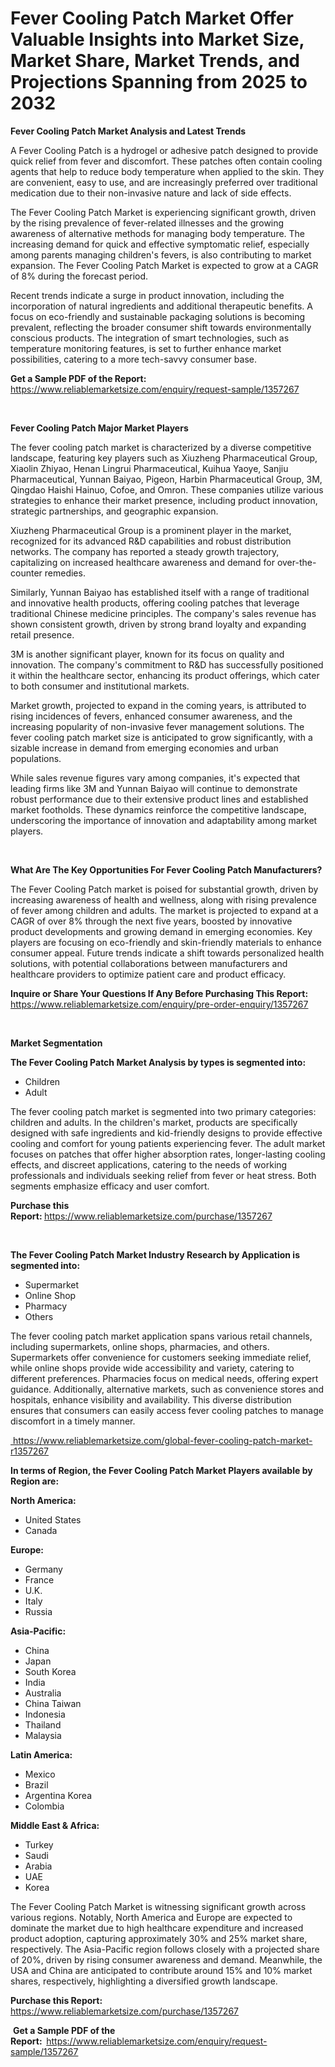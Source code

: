 <p><h1>Fever Cooling Patch Market Offer Valuable Insights into Market Size, Market Share, Market Trends, and Projections Spanning from 2025 to 2032</h1></p><p><strong>Fever Cooling Patch Market Analysis and Latest Trends</strong></p>
<p><p>A Fever Cooling Patch is a hydrogel or adhesive patch designed to provide quick relief from fever and discomfort. These patches often contain cooling agents that help to reduce body temperature when applied to the skin. They are convenient, easy to use, and are increasingly preferred over traditional medication due to their non-invasive nature and lack of side effects.</p><p>The Fever Cooling Patch Market is experiencing significant growth, driven by the rising prevalence of fever-related illnesses and the growing awareness of alternative methods for managing body temperature. The increasing demand for quick and effective symptomatic relief, especially among parents managing children's fevers, is also contributing to market expansion. The Fever Cooling Patch Market is expected to grow at a CAGR of 8% during the forecast period. </p><p>Recent trends indicate a surge in product innovation, including the incorporation of natural ingredients and additional therapeutic benefits. A focus on eco-friendly and sustainable packaging solutions is becoming prevalent, reflecting the broader consumer shift towards environmentally conscious products. The integration of smart technologies, such as temperature monitoring features, is set to further enhance market possibilities, catering to a more tech-savvy consumer base.</p></p>
<p><strong>Get a Sample PDF of the Report:&nbsp;</strong> <a href="https://www.reliablemarketsize.com/enquiry/request-sample/1357267?utm_campaign=2625&utm_medium=2&utm_source=Github&utm_content=ia&utm_term=19042025&utm_id=fever-cooling-patch">https://www.reliablemarketsize.com/enquiry/request-sample/1357267</a></p>
<p>&nbsp;</p>
<p><strong>Fever Cooling Patch Major Market Players</strong></p>
<p><p>The fever cooling patch market is characterized by a diverse competitive landscape, featuring key players such as Xiuzheng Pharmaceutical Group, Xiaolin Zhiyao, Henan Lingrui Pharmaceutical, Kuihua Yaoye, Sanjiu Pharmaceutical, Yunnan Baiyao, Pigeon, Harbin Pharmaceutical Group, 3M, Qingdao Haishi Hainuo, Cofoe, and Omron. These companies utilize various strategies to enhance their market presence, including product innovation, strategic partnerships, and geographic expansion.</p><p>Xiuzheng Pharmaceutical Group is a prominent player in the market, recognized for its advanced R&D capabilities and robust distribution networks. The company has reported a steady growth trajectory, capitalizing on increased healthcare awareness and demand for over-the-counter remedies.</p><p>Similarly, Yunnan Baiyao has established itself with a range of traditional and innovative health products, offering cooling patches that leverage traditional Chinese medicine principles. The company's sales revenue has shown consistent growth, driven by strong brand loyalty and expanding retail presence.</p><p>3M is another significant player, known for its focus on quality and innovation. The company's commitment to R&D has successfully positioned it within the healthcare sector, enhancing its product offerings, which cater to both consumer and institutional markets.</p><p>Market growth, projected to expand in the coming years, is attributed to rising incidences of fevers, enhanced consumer awareness, and the increasing popularity of non-invasive fever management solutions. The fever cooling patch market size is anticipated to grow significantly, with a sizable increase in demand from emerging economies and urban populations.</p><p>While sales revenue figures vary among companies, it's expected that leading firms like 3M and Yunnan Baiyao will continue to demonstrate robust performance due to their extensive product lines and established market footholds. These dynamics reinforce the competitive landscape, underscoring the importance of innovation and adaptability among market players.</p></p>
<p>&nbsp;</p>
<p><strong>What Are The Key Opportunities For Fever Cooling Patch Manufacturers?</strong></p>
<p><p>The Fever Cooling Patch market is poised for substantial growth, driven by increasing awareness of health and wellness, along with rising prevalence of fever among children and adults. The market is projected to expand at a CAGR of over 8% through the next five years, boosted by innovative product developments and growing demand in emerging economies. Key players are focusing on eco-friendly and skin-friendly materials to enhance consumer appeal. Future trends indicate a shift towards personalized health solutions, with potential collaborations between manufacturers and healthcare providers to optimize patient care and product efficacy.</p></p>
<p><strong>Inquire or Share Your Questions If Any Before Purchasing This Report:</strong> <a href="https://www.reliablemarketsize.com/enquiry/pre-order-enquiry/1357267?utm_campaign=2625&utm_medium=2&utm_source=Github&utm_content=ia&utm_term=19042025&utm_id=fever-cooling-patch">https://www.reliablemarketsize.com/enquiry/pre-order-enquiry/1357267</a></p>
<p>&nbsp;</p>
<p><strong>Market Segmentation</strong></p>
<p><strong>The Fever Cooling Patch Market Analysis by types is segmented into:</strong></p>
<p><ul><li>Children</li><li>Adult</li></ul></p>
<p><p>The fever cooling patch market is segmented into two primary categories: children and adults. In the children's market, products are specifically designed with safe ingredients and kid-friendly designs to provide effective cooling and comfort for young patients experiencing fever. The adult market focuses on patches that offer higher absorption rates, longer-lasting cooling effects, and discreet applications, catering to the needs of working professionals and individuals seeking relief from fever or heat stress. Both segments emphasize efficacy and user comfort.</p></p>
<p><strong>Purchase this Report:&nbsp;</strong><a href="https://www.reliablemarketsize.com/purchase/1357267?utm_campaign=2625&utm_medium=2&utm_source=Github&utm_content=ia&utm_term=19042025&utm_id=fever-cooling-patch">https://www.reliablemarketsize.com/purchase/1357267</a></p>
<p>&nbsp;</p>
<p><strong>The Fever Cooling Patch Market Industry Research by Application is segmented into:</strong></p>
<p><ul><li>Supermarket</li><li>Online Shop</li><li>Pharmacy</li><li>Others</li></ul></p>
<p><p>The fever cooling patch market application spans various retail channels, including supermarkets, online shops, pharmacies, and others. Supermarkets offer convenience for customers seeking immediate relief, while online shops provide wide accessibility and variety, catering to different preferences. Pharmacies focus on medical needs, offering expert guidance. Additionally, alternative markets, such as convenience stores and hospitals, enhance visibility and availability. This diverse distribution ensures that consumers can easily access fever cooling patches to manage discomfort in a timely manner.</p></p>
<p><a href="https://www.reliablemarketsize.com/global-fever-cooling-patch-market-r1357267?utm_campaign=2625&utm_medium=2&utm_source=Github&utm_content=ia&utm_term=19042025&utm_id=fever-cooling-patch">&nbsp;https://www.reliablemarketsize.com/global-fever-cooling-patch-market-r1357267</a></p>
<p><strong>In terms of Region, the Fever Cooling Patch Market Players available by Region are:</strong></p>
<p>
    <p> <strong> North America: </strong>
        <ul>
            <li>United States</li>
            <li>Canada</li>
        </ul>
        </p> 
    <p> <strong> Europe: </strong>
        <ul>
            <li>Germany</li>
            <li>France</li>
            <li>U.K.</li>
            <li>Italy</li>
            <li>Russia</li>
        </ul>
        </p> 
    <p> <strong> Asia-Pacific: </strong>
        <ul>
            <li>China</li>
            <li>Japan</li>
            <li>South Korea</li>
            <li>India</li>
            <li>Australia</li>
            <li>China Taiwan</li>
            <li>Indonesia</li>
            <li>Thailand</li>
            <li>Malaysia</li>
        </ul>
        </p> 
    <p> <strong> Latin America: </strong>
        <ul>
            <li>Mexico</li>
            <li>Brazil</li>
            <li>Argentina Korea</li>
            <li>Colombia</li>
        </ul>
        </p> 
    <p> <strong> Middle East & Africa: </strong>
        <ul>
            <li>Turkey</li>
            <li>Saudi</li>
            <li>Arabia</li>
            <li>UAE</li>
            <li>Korea</li>
        </ul>
    </p>
    </p>
<p><p>The Fever Cooling Patch Market is witnessing significant growth across various regions. Notably, North America and Europe are expected to dominate the market due to high healthcare expenditure and increased product adoption, capturing approximately 30% and 25% market share, respectively. The Asia-Pacific region follows closely with a projected share of 20%, driven by rising consumer awareness and demand. Meanwhile, the USA and China are anticipated to contribute around 15% and 10% market shares, respectively, highlighting a diversified growth landscape.</p></p>
<p><strong>Purchase this Report: </strong><a href="https://www.reliablemarketsize.com/purchase/1357267?utm_campaign=2625&utm_medium=2&utm_source=Github&utm_content=ia&utm_term=19042025&utm_id=fever-cooling-patch">https://www.reliablemarketsize.com/purchase/1357267</a></p>
<p>&nbsp;<strong>Get a Sample PDF of the Report:&nbsp;&nbsp;</strong><a href="https://www.reliablemarketsize.com/enquiry/request-sample/1357267?utm_campaign=2625&utm_medium=2&utm_source=Github&utm_content=ia&utm_term=19042025&utm_id=fever-cooling-patch">https://www.reliablemarketsize.com/enquiry/request-sample/1357267</a></p>
<p><strong></strong></p>
<p><p></p><p></p><p></p></p>